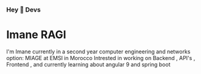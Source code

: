 ### Hey  👋  Devs

<h1>Imane RAGI</h1>

I'm Imane currently in a second year computer engineering and networks option: MIAGE at EMSI in Morocco
Intrested in working on Backend , API's , Frontend , and currently learning about angular 9 and spring boot  
